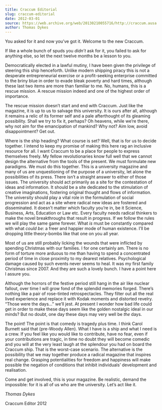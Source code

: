 ```yaml
---
title: Craccum Editorial
slug: craccum-editorial
date: 2012-03-01
source: https://web.archive.org/web/20130210055716/http://craccum.ausa.auckland.ac.nz/?p=151
author: Thomas Dykes
---
```


You asked for it and now you’ve got it. Welcome to the new Craccum.

If like a whole bunch of spuds you _didn’t_ ask for it, you failed to ask for anything else, so let the next twelve months be a lesson to you.

Democratically elected in a lawful mutiny, I have been given the privilege of steering this ship henceforth. Unlike modern shipping piracy this is not a desperate entrepreneurial exercise or a profit-seeking enterprise committed to the briny blue in order to evade bleak poverty and hard times, although these last two items are more than familiar to me. No, humans, this is a rescue mission. A rescue mission indeed and one of the highest order of importance.

The rescue mission doesn’t start and end with Craccum. Just like the magazine, it is up to us to salvage this university. It is ours after all, although it remains a relic of its former self and a pale afterthought of its gleaming possibility. Shall we try to fix it, perhaps? Oh heavens, while we’re there, why not aim for the emancipation of mankind? Why not? Aim low, avoid disappointment? Get out.

Where is the ship heading? What course is set? Well, that is for us to decide together. I intend to keep my promise of making this here rag an inclusive resource for all. I want Craccum to be a place for people to express themselves freely. My fellow revolutionaries know full well that we cannot design the alternative from the tools of the present. We must formulate new paradigms. We must do this together. This is a university magazine and many of us are unquestioning of the purpose of a university, let alone the possibilities of its press. There isn’t a straight answer to either of those issues. The university should act primarily as a site for the contestation of ideas and information. It should be a site dedicated to the stimulation of creative imaginations, fostering original thought and flows of information. The university should play a vital role in the formulation of social progression and act as a site where radical new ideas are fostered and disseminated. It doesn’t matter which faculty you’re in, be it Science, Business, Arts, Education or Law etc. Every faculty needs radical thinkers to make the novel breakthroughs that result in progress. If we follow the rules we will play the same game forever. What _is_ must be constantly compared with what _could be_: a freer and happier mode of human existence. I’ll be dropping little theory-bombs like that one on you all year.

Most of us are still probably licking the wounds that were inflicted by spending Christmas with our families. I for one certainly am. There is no form of torture more arduous to me than having to spend a concentrated period of time in close proximity to my dearest relatives. Psychological damage caused by such events never seems to heal. It was my first family Christmas since 2007. And they are such a lovely bunch. I have a point here I assure you.

Although the horrors of the festive period still hang in the air like nuclear fallout, over time I will grow fond of the splendid memories forged. There’s nothing like a pair of rose-tinted retrospectacles. They filter out all the real lived experience and replace it with Kodak moments and distorted revelry. “Those were the days…” we’ll jest. At present I wonder how bad life could get in order to make these days seem like the golden nostalgic ideal in our minds? But no doubt, one day these days may very well be _the_ days.

The point! The point is that comedy is tragedy plus time. I think Carol Burnett said that (pre-Woody Allen). What I have is a ship and what I need is a crew. If you feel like you would like to contribute, have no fear, even if your contributions are tragic, in time no doubt they will become comedic and you will at the very least laugh at the splendour you had on board the Craccum ship. That is the worst-case scenario. The alternative is the possibility that we may together produce a radical magazine that inspires real change. Grasping potentialities for freedom and happiness will make possible the negation of conditions that inhibit individuals’ development and realisation.

Come and get involved, this is your magazine. Be realistic, demand the impossible: for it is all of us who are the university. Let’s act like it.

_Thomas Dykes_

Craccum Editor 2012